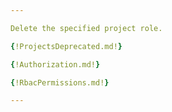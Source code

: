 ```yaml
---

Delete the specified project role.

{!ProjectsDeprecated.md!}

{!Authorization.md!}

{!RbacPermissions.md!}

---
```

